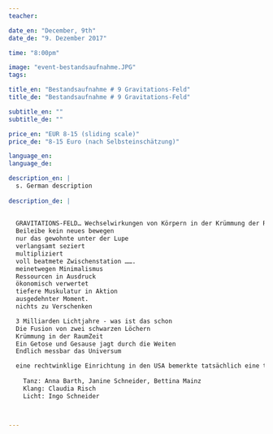 ```yaml
---
teacher:

date_en: "December, 9th"
date_de: "9. Dezember 2017"

time: "8:00pm"

image: "event-bestandsaufnahme.JPG"
tags:

title_en: "Bestandsaufnahme # 9 Gravitations-Feld"
title_de: "Bestandsaufnahme # 9 Gravitations-Feld"

subtitle_en: ""
subtitle_de: ""

price_en: "EUR 8-15 (sliding scale)"
price_de: "8-15 Euro (nach Selbsteinschätzung)"

language_en:
language_de:

description_en: |
  s. German description
  
description_de: |
 
  
  GRAVITATIONS-FELD… Wechselwirkungen von Körpern in der Krümmung der RaumZeit  
  Beileibe kein neues bewegen  
  nur das gewohnte unter der Lupe  
  verlangsamt seziert  
  multipliziert  
  voll beatmete Zwischenstation …….  
  meinetwegen Minimalismus  
  Ressourcen in Ausdruck  
  ökonomisch verwertet  
  tiefere Muskulatur in Aktion  
  ausgedehnter Moment.  
  nichts zu Verschenken  

  3 Milliarden Lichtjahre - was ist das schon  
  Die Fusion von zwei schwarzen Löchern  
  Krümmung in der RaumZeit  
  Ein Getose und Gesause jagt durch die Weiten  
  Endlich messbar das Universum  

  eine rechtwinklige Einrichtung in den USA bemerkte tatsächlich eine trillionstelmillimeter-Aktivität.  
  
    Tanz: Anna Barth, Janine Schneider, Bettina Mainz    
    Klang: Claudia Risch  
    Licht: Ingo Schneider 



---
```


